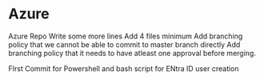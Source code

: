 # Azure
Azure Repo
Write some more lines
Add 4 files minimum 
Add branching policy that we cannot be able to commit to master branch directly
Add branching policy that it needs to have atleast one approval before merging.

FIrst Commit for Powershell and bash script for ENtra ID user creation